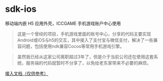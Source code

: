 # sdk-ios
移动端内嵌 H5 应用外壳，ICCGAME 手机游戏账户中心使用

> 这是一个曾经的项目，手机游戏里面的账号中心，分享的代码主要实现Android或iOS与h5的交互，其中接入了支付宝与微信支付，解决了一些兼容问题，包括使用ndk兼容Cocos等常用手机游戏引擎。

> 虽然我已经从这家公司离职超过3年了，但是介于当前公司还在使用这套系统，服务端的代码就暂时不分享了，以免给老东家带来不必要的麻烦。

[接入文档（仅供参考）](http://sdk.m.iccgame.com/document/)
